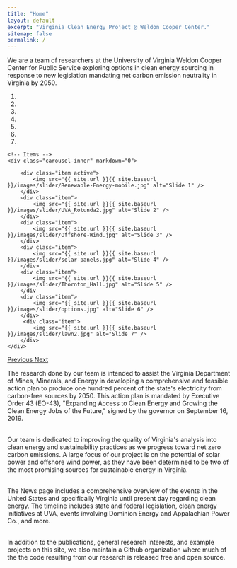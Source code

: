 ```yaml
---
title: "Home"
layout: default
excerpt: "Virginia Clean Energy Project @ Weldon Cooper Center."
sitemap: false
permalink: /
---
```


We are a team of researchers at the University of Virginia Weldon Cooper Center for Public Service exploring options in clean energy sourcing in response to new legislation mandating net carbon emission neutrality in Virginia by 2050.


<div markdown="0" id="carousel" class="carousel slide" data-ride="carousel" data-interval="5000" data-pause="hover" >
    <!-- Menu -->
    <ol class="carousel-indicators">
        <li data-target="#carousel" data-slide-to="0" class="active"></li>
        <li data-target="#carousel" data-slide-to="1"></li>
        <li data-target="#carousel" data-slide-to="2"></li>
        <li data-target="#carousel" data-slide-to="3"></li>
        <li data-target="#carousel" data-slide-to="4"></li>
        <li data-target="#carousel" data-slide-to="5"></li>
        <li data-target="#carousel" data-slide-to="6"></li>
    </ol>

    <!-- Items -->
    <div class="carousel-inner" markdown="0">

        <div class="item active">
            <img src="{{ site.url }}{{ site.baseurl }}/images/slider/Renewable-Energy-mobile.jpg" alt="Slide 1" />
        </div>
        <div class="item">
            <img src="{{ site.url }}{{ site.baseurl }}/images/slider/UVA_Rotunda2.jpg" alt="Slide 2" />
        </div>
        <div class="item">
            <img src="{{ site.url }}{{ site.baseurl }}/images/slider/Offshore-Wind.jpg" alt="Slide 3" />
        </div>
        <div class="item">
            <img src="{{ site.url }}{{ site.baseurl }}/images/slider/solar-panels.jpg" alt="Slide 4" />
        </div>
        <div class="item">
            <img src="{{ site.url }}{{ site.baseurl }}/images/slider/Thornton_Hall.jpg" alt="Slide 5" />
        </div                                                 
        <div class="item">
            <img src="{{ site.url }}{{ site.baseurl }}/images/slider/options.jpg" alt="Slide 6" />
        </div>       
         <div class="item">
            <img src="{{ site.url }}{{ site.baseurl }}/images/slider/lawn2.jpg" alt="Slide 7" />
        </div>
    </div>
  <a class="left carousel-control" href="#carousel" role="button" data-slide="prev">
    <span class="glyphicon glyphicon-chevron-left" aria-hidden="true"></span>
    <span class="sr-only">Previous</span>
  </a>
  <a class="right carousel-control" href="#carousel" role="button" data-slide="next">
    <span class="glyphicon glyphicon-chevron-right" aria-hidden="true"></span>
    <span class="sr-only">Next</span>
  </a>
</div>

The research done by our team is intended to assist the Virginia Department of Mines, Minerals, and Energy in developing a comprehensive and feasible action plan to produce one hundred percent of the state's electricity from carbon-free sources by 2050. This action plan is mandated by Executive Order 43 (EO-43), "Expanding Access to Clean Energy and Growing the Clean Energy Jobs of the Future," signed by the governor on September 16, 2019. <br/> <br/>


Our team is dedicated to improving the quality of Virginia's analysis into clean energy and sustainability practices as we progress toward net zero carbon emissions. A large focus of our project is on the potential of solar power and offshore wind power, as they have been determined to be two of the most promising sources for sustainable energy in Virginia. <br/> <br/>


The News page includes a comprehensive overview of the events in the United States and specifically Virginia until present day regarding clean energy. The timeline includes state and federal legislation, clean energy initiatives at UVA, events involving Dominion Energy and Appalachian Power Co., and more. <br/> <br/>


In addition to the publications, general research interests, and example projects on this site, we also maintain a Github organization where much of the the code resulting from our research is released free and open source. <br/> <br/>
